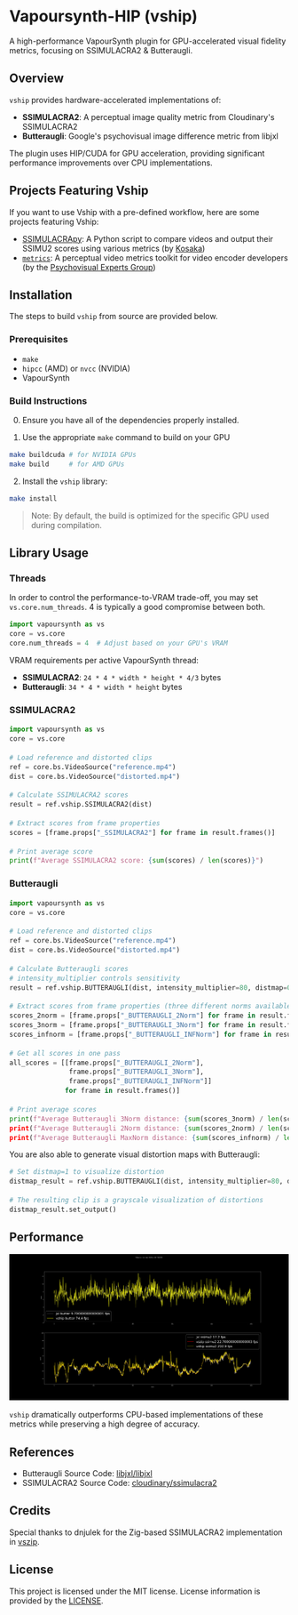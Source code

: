 # Vapoursynth-HIP (vship)

A high-performance VapourSynth plugin for GPU-accelerated visual fidelity
metrics, focusing on SSIMULACRA2 & Butteraugli.

## Overview

`vship` provides hardware-accelerated implementations of:

- **SSIMULACRA2**: A perceptual image quality metric from Cloudinary's
  SSIMULACRA2
- **Butteraugli**: Google's psychovisual image difference metric from libjxl

The plugin uses HIP/CUDA for GPU acceleration, providing significant performance
improvements over CPU implementations.

## Projects Featuring Vship

If you want to use Vship with a pre-defined workflow, here are some projects
featuring Vship:

- [SSIMULACRApy](https://codeberg.org/Kosaka/ssimulacrapy): A Python script to
  compare videos and output their SSIMU2 scores using various metrics (by
  [Kosaka](https://codeberg.org/Kosaka))
- [`metrics`](https://github.com/psy-ex/metrics): A perceptual video metrics
  toolkit for video encoder developers (by the
  [Psychovisual Experts Group](https://github.com/psy-ex/metrics))

## Installation

The steps to build `vship` from source are provided below.

### Prerequisites

- `make`
- `hipcc` (AMD) or `nvcc` (NVIDIA)
- VapourSynth

### Build Instructions

0. Ensure you have all of the dependencies properly installed.

1. Use the appropriate `make` command to build on your GPU

```bash
make buildcuda # for NVIDIA GPUs
make build     # for AMD GPUs
```

2. Install the `vship` library:

```bash
make install
```

> Note: By default, the build is optimized for the specific GPU used during
> compilation.

## Library Usage

### Threads

In order to control the performance-to-VRAM trade-off, you may set
`vs.core.num_threads`. 4 is typically a good compromise between both.

```python
import vapoursynth as vs
core = vs.core
core.num_threads = 4  # Adjust based on your GPU's VRAM
```

VRAM requirements per active VapourSynth thread:

- **SSIMULACRA2**: `24 * 4 * width * height * 4/3` bytes
- **Butteraugli**: `34 * 4 * width * height` bytes

### SSIMULACRA2

```python
import vapoursynth as vs
core = vs.core

# Load reference and distorted clips
ref = core.bs.VideoSource("reference.mp4")
dist = core.bs.VideoSource("distorted.mp4")

# Calculate SSIMULACRA2 scores
result = ref.vship.SSIMULACRA2(dist)

# Extract scores from frame properties
scores = [frame.props["_SSIMULACRA2"] for frame in result.frames()]

# Print average score
print(f"Average SSIMULACRA2 score: {sum(scores) / len(scores)}")
```

### Butteraugli

```python
import vapoursynth as vs
core = vs.core

# Load reference and distorted clips
ref = core.bs.VideoSource("reference.mp4")
dist = core.bs.VideoSource("distorted.mp4")

# Calculate Butteraugli scores
# intensity_multiplier controls sensitivity
result = ref.vship.BUTTERAUGLI(dist, intensity_multiplier=80, distmap=0)

# Extract scores from frame properties (three different norms available)
scores_2norm = [frame.props["_BUTTERAUGLI_2Norm"] for frame in result.frames()]
scores_3norm = [frame.props["_BUTTERAUGLI_3Norm"] for frame in result.frames()]
scores_infnorm = [frame.props["_BUTTERAUGLI_INFNorm"] for frame in result.frames()]

# Get all scores in one pass
all_scores = [[frame.props["_BUTTERAUGLI_2Norm"],
               frame.props["_BUTTERAUGLI_3Norm"],
               frame.props["_BUTTERAUGLI_INFNorm"]]
              for frame in result.frames()]

# Print average scores
print(f"Average Butteraugli 3Norm distance: {sum(scores_3norm) / len(scores_3norm)})
print(f"Average Butteraugli 2Norm distance: {sum(scores_2norm) / len(scores_2norm)})
print(f"Average Butteraugli MaxNorm distance: {sum(scores_infnorm) / len(scores_infnorm)})
```

You are also able to generate visual distortion maps with Butteraugli:

```python
# Set distmap=1 to visualize distortion
distmap_result = ref.vship.BUTTERAUGLI(dist, intensity_multiplier=80, distmap=1)

# The resulting clip is a grayscale visualization of distortions
distmap_result.set_output()
```

## Performance

![Performance Comparison](Images/vshipjxl.webp)

`vship` dramatically outperforms CPU-based implementations of these metrics
while preserving a high degree of accuracy.

## References

- Butteraugli Source Code:
  [libjxl/libjxl](https://github.com/libjxl/libjxl/tree/main/lib/jxl/butteraugli)
- SSIMULACRA2 Source Code:
  [cloudinary/ssimulacra2](https://github.com/cloudinary/ssimulacra2)

## Credits

Special thanks to dnjulek for the Zig-based SSIMULACRA2 implementation in
[vszip](https://github.com/dnjulek/vapoursynth-zip).

## License

This project is licensed under the MIT license. License information is provided
by the [LICENSE](LICENSE).
